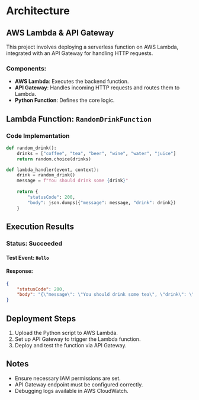 # Architecture

## AWS Lambda & API Gateway

This project involves deploying a serverless function on AWS Lambda, integrated with an API Gateway for handling HTTP requests.

### Components:
- **AWS Lambda**: Executes the backend function.
- **API Gateway**: Handles incoming HTTP requests and routes them to Lambda.
- **Python Function**: Defines the core logic.

## Lambda Function: `RandomDrinkFunction`

### Code Implementation
```python
def random_drink():
    drinks = ["coffee", "tea", "beer", "wine", "water", "juice"]
    return random.choice(drinks)

def lambda_handler(event, context):
    drink = random_drink()
    message = f"You should drink some {drink}"
    
    return {
        "statusCode": 200,
        "body": json.dumps({"message": message, "drink": drink})
    }
```

## Execution Results

### Status: Succeeded
#### Test Event: `Hello`
#### Response:
```json
{
    "statusCode": 200,
    "body": "{\"message\": \"You should drink some tea\", \"drink\": \"tea\"}"
}
```

## Deployment Steps
1. Upload the Python script to AWS Lambda.
2. Set up API Gateway to trigger the Lambda function.
3. Deploy and test the function via API Gateway.

## Notes
- Ensure necessary IAM permissions are set.
- API Gateway endpoint must be configured correctly.
- Debugging logs available in AWS CloudWatch.

